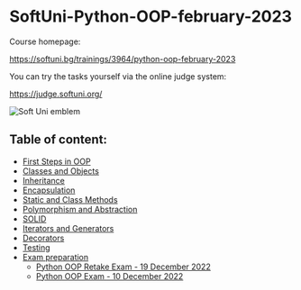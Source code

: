 # SoftUni-Python-OOP-february-2023

Course homepage:

https://softuni.bg/trainings/3964/python-oop-february-2023

You can try the tasks yourself via the online judge system: 

https://judge.softuni.org/

![Soft Uni emblem](https://user-images.githubusercontent.com/122516587/212410967-a4c99491-17b3-4298-9205-6cbfb391cba4.png)


## Table of content:
- [First Steps in OOP](https://github.com/Moramarth/SoftUni-Python-OOP-february-2023/tree/main/first_steps_in_oop)
- [Classes and Objects](https://github.com/Moramarth/SoftUni-Python-OOP-february-2023/tree/main/classes_and_objects)
- [Inheritance](https://github.com/Moramarth/SoftUni-Python-OOP-february-2023/tree/main/inheritance)
- [Encapsulation](https://github.com/Moramarth/SoftUni-Python-OOP-february-2023/tree/main/encapsulation)
- [Static and Class Methods](https://github.com/Moramarth/SoftUni-Python-OOP-february-2023/tree/main/static_and_class_methods)
- [Polymorphism and Abstraction](https://github.com/Moramarth/SoftUni-Python-OOP-february-2023/tree/main/polymorphism_and_abstraction)
- [SOLID](https://github.com/Moramarth/SoftUni-Python-OOP-february-2023/tree/main/SOLID)
- [Iterators and Generators](https://github.com/Moramarth/SoftUni-Python-OOP-february-2023/tree/main/iterators_and_generators)
- [Decorators](https://github.com/Moramarth/SoftUni-Python-OOP-february-2023/tree/main/decorators)
- [Testing](https://github.com/Moramarth/SoftUni-Python-OOP-february-2023/tree/main/testing)
- [Exam preparation](https://github.com/Moramarth/SoftUni-Python-OOP-february-2023/tree/main/exam_preparation)
  * [Python OOP Retake Exam - 19 December 2022](https://github.com/Moramarth/SoftUni-Python-OOP-february-2023/tree/main/exam_preparation/python_oop_retake_exam_19_december_2022)
  * [Python OOP Exam - 10 December 2022](https://github.com/Moramarth/SoftUni-Python-OOP-february-2023/tree/main/exam_preparation/python_oop_exam_10_december_2022)
